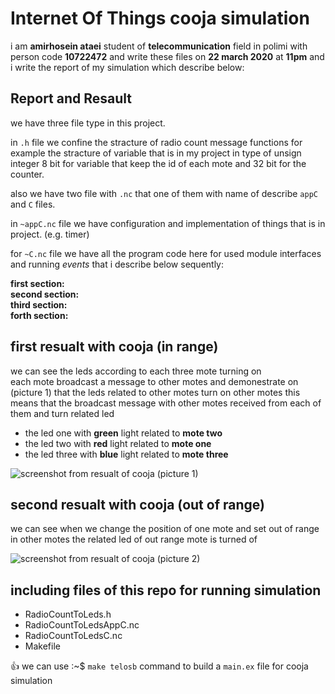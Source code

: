 # Internet Of Things cooja simulation

i am **amirhosein ataei** student of **telecommunication** field in polimi with person code **10722472** and write these files on **22 march 2020** at **11pm** and i write the report of my simulation which describe below:

## Report and Resault
we have three file type in this project.  

in `.h` file we confine the stracture of radio count message functions for example the stracture of variable that is in my project in type of unsign integer 8 bit for variable that keep the id of each mote and 32 bit for the counter.  

also we have two file with `.nc` that one of them with name of describe `appC` and `C` files.  

in `~appC.nc` file we have configuration and implementation of things that is in project. (e.g. timer)    

for `~C.nc` file we have all the program code here for used module interfaces and running *events* that i describe below sequently:  

**first section:**  
**second section:**  
**third section:**  
**forth section:**  
 
## first resualt with cooja (in range)
we can see the leds according to each three mote turning on  
each mote broadcast a message to other motes and demonestrate on (picture 1) that the leds related to other motes turn on other motes this means that the broadcast message with other motes received from each of them and turn related led
- the led one with **green** light related to **mote two**
- the led two with **red** light related to **mote one**
- the led three with **blue** light related to **mote three** 

![screenshot from resualt of cooja](http://iotco.net/iothw1-1.jpg)
(picture 1)


## second resualt with cooja (out of range)
we can see when we change the position of one mote and set out of range in other motes the related led of out range mote is turned of

![screenshot from resualt of cooja](http://iotco.net/iothw1-2.jpg)
(picture 2)


## including files of this repo for running simulation

- RadioCountToLeds.h
- RadioCountToLedsAppC.nc
- RadioCountToLedsC.nc
- Makefile

:+1: we can use  :~$ `make telosb` command to build a `main.ex` file for cooja simulation
